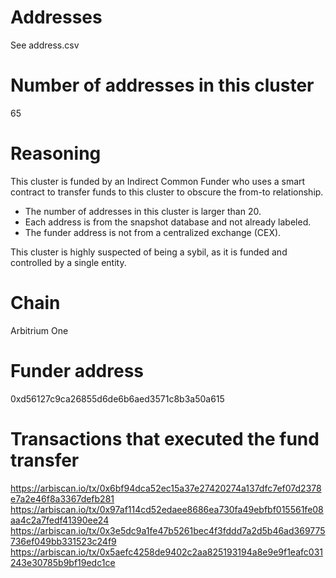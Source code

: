 # Addresses

See address.csv

# Number of addresses in this cluster

65

# Reasoning

This cluster is funded by an Indirect Common Funder who uses a smart contract to transfer funds to this cluster to obscure the from-to relationship.

- The number of addresses in this cluster is larger than 20.
- Each address is from the snapshot database and not already labeled.
- The funder address is not from a centralized exchange (CEX).

This cluster is highly suspected of being a sybil, as it is funded and controlled by a single entity.

# Chain

Arbitrium One

# Funder address

0xd56127c9ca26855d6de6b6aed3571c8b3a50a615

# Transactions that executed the fund transfer

https://arbiscan.io/tx/0x6bf94dca52ec15a37e27420274a137dfc7ef07d2378e7a2e46f8a3367defb281
https://arbiscan.io/tx/0x97af114cd52edaee8686ea730fa49ebfbf015561fe08aa4c2a7fedf41390ee24
https://arbiscan.io/tx/0x3e5dc9a1fe47b5261bec4f3fddd7a2d5b46ad369775736ef049bb331523c24f9
https://arbiscan.io/tx/0x5aefc4258de9402c2aa825193194a8e9e9f1eafc031243e30785b9bf19edc1ce
